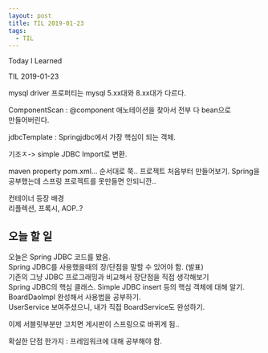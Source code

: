 ```yaml
---
layout: post
title: TIL 2019-01-23
tags:
  - TIL
---
```


Today I Learned

TIL 2019-01-23

mysql driver 프로퍼티는 mysql 5.xx대와 8.xx대가 다르다.

ComponentScan : @component 애노테이션을 찾아서 전부 다 bean으로  
만들어버린다.

jdbcTemplate : Springjdbc에서 가장 핵심이 되는 객체.

기조ㅈ-> simple JDBC Import로 변환.

maven property pom.xml... 순서대로 쭉..
프로젝트 처음부터 만들어보기.
Spring을 공부했는데 스프링 프로젝트를 못만들면 안되니깐..

컨테이너 등장 배경  
리플렉션, 프록시, AOP..?

## 오늘 할 일

오늘은 Spring JDBC 코드를 봤음.  
Spring JDBC를 사용했을때의 장/단점을 말할 수 있어야 함. (발표)  
기존의 그냥 JDBC 프로그래밍과 비교해서 장단점을 직접 생각해보기  
Spring JDBC의 핵심 클래스. Simple JDBC insert 등의 핵심 객체에 대해 알기.  
BoardDaoImpl 완성해서 사용법을 공부하기.  
UserService 보여주셨으니, 내가 직접 BoardService도 완성하기.  

이제 서블릿부분만 고치면 게시판이 스프링으로 바뀌게 됨..

확실한 단점 한가지 : 프레임워크에 대해 공부해야 함.  